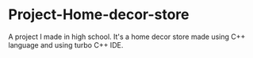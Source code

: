 # Project-Home-decor-store
A project I made in high school. It's a home decor store made using C++ language and using turbo C++ IDE.
